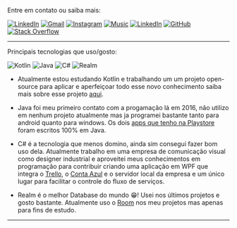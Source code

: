 Entre em contato ou saiba mais:

<a href="https://www.linkedin.com/in/gilianmarques" target="_blank"><img src="https://img.shields.io/badge/LinkedIn-%230077B5.svg?&style=for-the-badge&logo=linkedin&logoColor=white" alt="LinkedIn"></a> <a href="https://mail.google.com/mail/u/0/?fs=1&to=gilian762@gmail.com&body=(Te%20encontrei%20no%20Github)&tf=cm/" target="_blank"><img src="https://img.shields.io/badge/Gmail-D14836.svg?&style=for-the-badge&logo=gmail&logoColor=white" alt="Gmail"></a> <a href="https://www.instagram.com/gilianmarques/" target="_blank"><img src="https://img.shields.io/badge/Instagram-E4405F.svg?&style=for-the-badge&logo=instagram&logoColor=white" alt="Instagram"></a> <a href="https://music.youtube.com/channel/UCqyOVaSa72Ar5_1bKLxln4w" target="_blank"><img src="https://img.shields.io/badge/Music-FF0000.svg?&style=for-the-badge&logo=youtubemusic&logoColor=white" alt="Music"></a> <a href="https://play.google.com/store/apps/developer?id=Simple+Solutions+lab" target="_blank"><img src="https://img.shields.io/badge/Google_Play-414141?style=for-the-badge&logo=google-play&logoColor=white" alt="LinkedIn"></a> <a href="https://github.com/GilianMarques" target="_blank"><img src="https://img.shields.io/badge/github-%23121011.svg?style=for-the-badge&logo=github&logoColor=white" alt="GitHub"></a> <a href="https://stackoverflow.com/users/7953908/gilian-marques" target="_blank"><img src="https://img.shields.io/badge/Stack_Overflow-FE7A16.svg?&style=for-the-badge&logo=stack-overflow&logoColor=white" alt="Stack Overflow"></a>

------

Principais tecnologias que uso/gosto:

![Kotlin](https://img.shields.io/badge/kotlin-%237F52FF.svg?style=for-the-badge&logo=kotlin&logoColor=white) ![Java](https://img.shields.io/badge/java-%23ED8B00.svg?style=for-the-badge&logo=java&logoColor=white) ![C#](https://img.shields.io/badge/c%23-%23239120.svg?style=for-the-badge&logo=c-sharp&logoColor=white) ![Realm](https://img.shields.io/badge/Realm-39477F?style=for-the-badge&logo=realm&logoColor=white)
- Atualmente estou estudando Kotlin  e trabalhando um um projeto open-source para aplicar e aperfeiçoar todo esse novo conhecimento saiba mais sobre esse projeto [aqui](https://github.com/GilianMarques/Compras).

- Java foi meu primeiro contato com a progamação lá em 2016, não utilizo em nenhum projeto atualmente mas ja programei bastante tanto para android quanto para windows. Os dois [apps que tenho na Playstore](https://play.google.com/store/apps/developer?id=Simple%20Solutions%20lab) foram escritos 100% em Java.

- C# é a tecnologia que menos domino, ainda sim consegui fazer bom uso dela. Atualmente trabalho em uma empresa de comunicação visual como designer industrial e aproveitei meus conhecimentos em programação para contribuir criando uma aplicação em WPF que integra o [Trello](https://trello.com/), o [Conta Azul](https://contaazul.com/) e o servidor local da empresa  e um único lugar para facilitar o controle do fluxo de serviços.
- Realm é o melhor Database do mundo 😁! Usei nos últimos projetos e gosto bastante. Atualmente uso o [Room](https://developer.android.com/training/data-storage/room) nos meu projetos mas apenas para fins de estudo.
----

